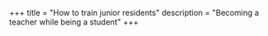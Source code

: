 +++
title = "How to train junior residents"
description = "Becoming a teacher while being a student"
+++